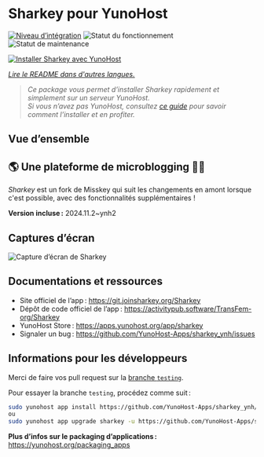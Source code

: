 <!--
Nota bene : ce README est automatiquement généré par <https://github.com/YunoHost/apps/tree/master/tools/readme_generator>
Il NE doit PAS être modifié à la main.
-->

# Sharkey pour YunoHost

[![Niveau d’intégration](https://apps.yunohost.org/badge/integration/sharkey)](https://ci-apps.yunohost.org/ci/apps/sharkey/)
![Statut du fonctionnement](https://apps.yunohost.org/badge/state/sharkey)
![Statut de maintenance](https://apps.yunohost.org/badge/maintained/sharkey)

[![Installer Sharkey avec YunoHost](https://install-app.yunohost.org/install-with-yunohost.svg)](https://install-app.yunohost.org/?app=sharkey)

*[Lire le README dans d'autres langues.](./ALL_README.md)*

> *Ce package vous permet d’installer Sharkey rapidement et simplement sur un serveur YunoHost.*  
> *Si vous n’avez pas YunoHost, consultez [ce guide](https://yunohost.org/install) pour savoir comment l’installer et en profiter.*

## Vue d’ensemble

## 🌎 Une plateforme de microblogging 🦈🚀 

_Sharkey_ est un fork de Misskey qui suit les changements en amont lorsque c'est possible, avec des fonctionnalités supplémentaires !


**Version incluse :** 2024.11.2~ynh2

## Captures d’écran

![Capture d’écran de Sharkey](./doc/screenshots/screenshot-desktop.png)

## Documentations et ressources

- Site officiel de l’app : <https://git.joinsharkey.org/Sharkey>
- Dépôt de code officiel de l’app : <https://activitypub.software/TransFem-org/Sharkey>
- YunoHost Store : <https://apps.yunohost.org/app/sharkey>
- Signaler un bug : <https://github.com/YunoHost-Apps/sharkey_ynh/issues>

## Informations pour les développeurs

Merci de faire vos pull request sur la [branche `testing`](https://github.com/YunoHost-Apps/sharkey_ynh/tree/testing).

Pour essayer la branche `testing`, procédez comme suit :

```bash
sudo yunohost app install https://github.com/YunoHost-Apps/sharkey_ynh/tree/testing --debug
ou
sudo yunohost app upgrade sharkey -u https://github.com/YunoHost-Apps/sharkey_ynh/tree/testing --debug
```

**Plus d’infos sur le packaging d’applications :** <https://yunohost.org/packaging_apps>
